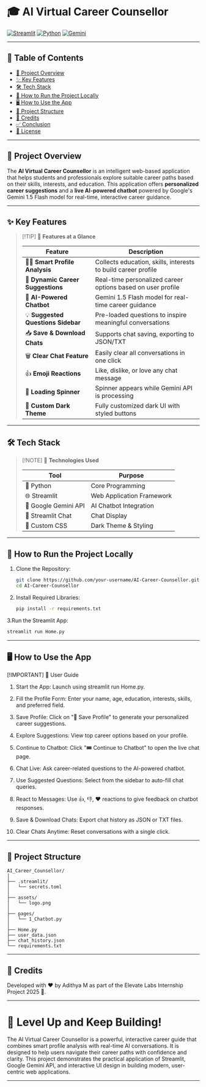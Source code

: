# 🎓 AI Virtual Career Counsellor

[![Streamlit](https://img.shields.io/badge/Streamlit-FF4B4B?style=for-the-badge&logo=Streamlit&logoColor=white)](https://streamlit.io/)
[![Python](https://img.shields.io/badge/Python-3776AB?style=for-the-badge&logo=python&logoColor=white)](https://python.org)
[![Gemini](https://img.shields.io/badge/Google%20Gemini-4285F4?style=for-the-badge&logo=google&logoColor=white)](https://gemini.google.com/)

---

## 📑 Table of Contents

- [🎯 Project Overview](#-project-overview)
- [✨ Key Features](#-key-features)
- [🛠️ Tech Stack](#️-tech-stack)
- [🚀 How to Run the Project Locally](#-how-to-run-the-project-locally)
- [🖥️ How to Use the App](#️-how-to-use-the-app)
- [📂 Project Structure](#-project-structure)
- [🙌 Credits](#-credits)
- [✅ Conclusion](#-conclusion)
- [📜 License](#-license)

---

## 🎯 Project Overview

The **AI Virtual Career Counsellor** is an intelligent web-based application that helps students and professionals explore suitable career paths based on their skills, interests, and education. This application offers **personalized career suggestions** and a **live AI-powered chatbot** powered by Google's Gemini 1.5 Flash model for real-time, interactive career guidance.

---

## ✨ Key Features

> [!TIP] 🚀 **Features at a Glance**
> 
> | Feature                         | Description                                              |
> |---------------------------------|----------------------------------------------------------|
> | 🧑‍🎓 **Smart Profile Analysis**      | Collects education, skills, interests to build career profile |
> | 🎯 **Dynamic Career Suggestions** | Real-time personalized career options based on user profile |
> | 💬 **AI-Powered Chatbot**         | Gemini 1.5 Flash model for real-time career guidance       |
> | 💡 **Suggested Questions Sidebar** | Pre-loaded questions to inspire meaningful conversations   |
> | 📥 **Save & Download Chats**      | Supports chat saving, exporting to JSON/TXT               |
> | 🗑️ **Clear Chat Feature**          | Easily clear all conversations in one click               |
> | 👍 **Emoji Reactions**             | Like, dislike, or love any chat message                   |
> | 🚀 **Loading Spinner**             | Spinner appears while Gemini API is processing            |
> | 🎨 **Custom Dark Theme**           | Fully customized dark UI with styled buttons              |

---

## 🛠️ Tech Stack

> [!NOTE] 🧰 **Technologies Used**
> 
> | Tool                | Purpose                  |
> |--------------------|--------------------------|
> | 🐍 Python              | Core Programming         |
> | 🌐 Streamlit           | Web Application Framework|
> | 🤖 Google Gemini API   | AI Chatbot Integration   |
> | 💬 Streamlit Chat      | Chat Display             |
> | 🎨 Custom CSS          | Dark Theme & Styling     |

---

## 🚀 How to Run the Project Locally

1. Clone the Repository:
   ```bash
   git clone https://github.com/your-username/AI-Career-Counsellor.git
   cd AI-Career-Counsellor
   ```
   
2. Install Required Libraries:
   ```bash
   pip install -r requirements.txt
   ```
   
3.Run the Streamlit App:
   ```bash
   streamlit run Home.py
   ```

---

## 🖥️ How to Use the App

[!IMPORTANT] 💼 User Guide

1. Start the App: Launch using streamlit run Home.py.

2. Fill the Profile Form: Enter your name, age, education, interests, skills, and preferred field.

3. Save Profile: Click on "💾 Save Profile" to generate your personalized career suggestions.

4. Explore Suggestions: View top career options based on your profile.

5. Continue to Chatbot: Click "🎟️ Continue to Chatbot" to open the live chat page.

6. Chat Live: Ask career-related questions to the AI-powered chatbot.

7. Use Suggested Questions: Select from the sidebar to auto-fill chat queries.

8. React to Messages: Use 👍, 👎, ❤️ reactions to give feedback on chatbot responses.

9. Save & Download Chats: Export chat history as JSON or TXT files.

10. Clear Chats Anytime: Reset conversations with a single click.

---

## 📂 Project Structure
```
AI_Career_Counsellor/
│
├── .streamlit/
│   └── secrets.toml
│
├── assets/
│   └── logo.png
│
├── pages/
│   └── 1_Chatbot.py
│
├── Home.py
├── user_data.json
├── chat_history.json
└── requirements.txt
```

---

## 🙌 Credits

Developed with ❤️ by Adithya M as part of the Elevate Labs Internship Project 2025 🚀.

---

# 🚀 Level Up and Keep Building!

The AI Virtual Career Counsellor is a powerful, interactive career guide that combines smart profile analysis with real-time AI conversations. It is designed to help users navigate their career paths with confidence and clarity. This project demonstrates the practical application of Streamlit, Google Gemini API, and interactive UI design in building modern, user-centric web applications.

---